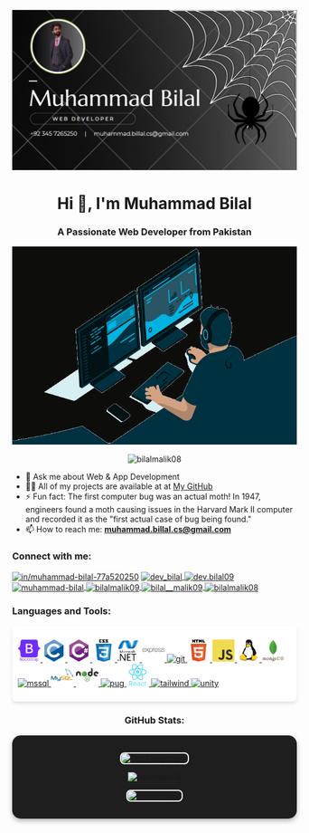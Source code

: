 ![logo](https://github.com/BilalMalik08/BilalMalik08/blob/main/Web%20Dev%20Cover.png)
<h1 align="center">Hi 👋, I'm Muhammad Bilal</h1>
<h3 align="center">A Passionate Web Developer from Pakistan</h3>

<div align="center">
  <img src="https://raw.githubusercontent.com/Potential17/Potential17/master/user%20(2).gif" alt="coding" width="100%" height="350">
</div>

<p align="center">
  <img src="https://komarev.com/ghpvc/?username=bilalmalik08&label=Profile%20views&color=0e75b6&style=flat" alt="bilalmalik08" />
</p>

- 💬 Ask me about Web & App Development
- 👨‍💻 All of my projects are available at at [My GitHub](https://github.com/BilalMalik08?tab=repositories)
- ⚡ Fun fact: The first computer bug was an actual moth! In 1947, engineers found a moth causing issues in the Harvard Mark II computer and recorded it as the "first actual case of bug being found."
- 📫 How to reach me: **muhammad.billal.cs@gmail.com**

<h3 align="left">Connect with me:</h3>
<p align="left">
  <a href="https://linkedin.com/in/muhammad-bilal-77a520250" target="blank"><img align="center" src="https://raw.githubusercontent.com/rahuldkjain/github-profile-readme-generator/master/src/images/icons/Social/linked-in-alt.svg" alt="in/muhammad-bilal-77a520250" height="30" width="40" /></a>
  <a href="https://instagram.com/dev_bilal" target="_blank">
    <img align="center" src="https://raw.githubusercontent.com/rahuldkjain/github-profile-readme-generator/master/src/images/icons/Social/instagram.svg" alt="dev_bilal" height="30" width="40" />
  </a>
  <a href="https://fb.com/dev.bilal09" target="_blank">
    <img align="center" src="https://raw.githubusercontent.com/rahuldkjain/github-profile-readme-generator/master/src/images/icons/Social/facebook.svg" alt="dev.bilal09" height="30" width="40" />
  </a>
  <a href="https://stackoverflow.com/users/22984983/muhammad-bilal" target="_blank">
    <img align="center" src="https://raw.githubusercontent.com/rahuldkjain/github-profile-readme-generator/master/src/images/icons/Social/stack-overflow.svg" alt="muhammad-bilal" height="30" width="40" />
  </a>
  <a href="https://kaggle.com/bilalmalik09" target="_blank">
    <img align="center" src="https://raw.githubusercontent.com/rahuldkjain/github-profile-readme-generator/master/src/images/icons/Social/kaggle.svg" alt="bilalmalik09" height="30" width="40" />
  </a>
  <a href="https://dribbble.com/bilal__malik09" target="_blank">
    <img align="center" src="https://raw.githubusercontent.com/rahuldkjain/github-profile-readme-generator/master/src/images/icons/Social/dribbble.svg" alt="bilal__malik09" height="30" width="40" />
  </a>
  <a href="https://www.leetcode.com/bilalmalik08" target="_blank">
    <img align="center" src="https://raw.githubusercontent.com/rahuldkjain/github-profile-readme-generator/master/src/images/icons/Social/leet-code.svg" alt="bilalmalik08" height="30" width="40" />
  </a>
</p>

<h3 align="left">Languages and Tools:</h3>
<div align="left" style="background-color: #ffffff; padding: 10px; border-radius: 8px; box-shadow: 0 4px 6px rgba(0, 0, 0, 0.1);">
  <p>
    <a href="https://getbootstrap.com" target="_blank" rel="noreferrer"> 
      <img src="https://raw.githubusercontent.com/devicons/devicon/master/icons/bootstrap/bootstrap-plain-wordmark.svg" alt="bootstrap" width="40" height="40"/> 
    </a> 
    <a href="https://www.cprogramming.com/" target="_blank" rel="noreferrer"> 
      <img src="https://raw.githubusercontent.com/devicons/devicon/master/icons/c/c-original.svg" alt="c" width="40" height="40"/> 
    </a> 
    <a href="https://www.w3schools.com/cs/" target="_blank" rel="noreferrer"> 
      <img src="https://raw.githubusercontent.com/devicons/devicon/master/icons/csharp/csharp-original.svg" alt="csharp" width="40" height="40"/> 
    </a> 
    <a href="https://www.w3schools.com/css/" target="_blank" rel="noreferrer"> 
      <img src="https://raw.githubusercontent.com/devicons/devicon/master/icons/css3/css3-original-wordmark.svg" alt="css3" width="40" height="40"/> 
    </a> 
    <a href="https://dotnet.microsoft.com/" target="_blank" rel="noreferrer"> 
      <img src="https://raw.githubusercontent.com/devicons/devicon/master/icons/dot-net/dot-net-original-wordmark.svg" alt="dotnet" width="40" height="40"/> 
    </a> 
    <a href="https://expressjs.com" target="_blank" rel="noreferrer"> 
      <img src="https://raw.githubusercontent.com/devicons/devicon/master/icons/express/express-original-wordmark.svg" alt="express" width="40" height="40"/> 
    </a> 
    <a href="https://git-scm.com/" target="_blank" rel="noreferrer"> 
      <img src="https://www.vectorlogo.zone/logos/git-scm/git-scm-icon.svg" alt="git" width="40" height="40"/> 
    </a> 
    <a href="https://www.w3.org/html/" target="_blank" rel="noreferrer"> 
      <img src="https://raw.githubusercontent.com/devicons/devicon/master/icons/html5/html5-original-wordmark.svg" alt="html5" width="40" height="40"/> 
    </a> 
    <a href="https://developer.mozilla.org/en-US/docs/Web/JavaScript" target="_blank" rel="noreferrer"> 
      <img src="https://raw.githubusercontent.com/devicons/devicon/master/icons/javascript/javascript-original.svg" alt="javascript" width="40" height="40"/> 
    </a> 
    <a href="https://www.linux.org/" target="_blank" rel="noreferrer"> 
      <img src="https://raw.githubusercontent.com/devicons/devicon/master/icons/linux/linux-original.svg" alt="linux" width="40" height="40"/> 
    </a> 
    <a href="https://www.mongodb.com/" target="_blank" rel="noreferrer"> 
      <img src="https://raw.githubusercontent.com/devicons/devicon/master/icons/mongodb/mongodb-original-wordmark.svg" alt="mongodb" width="40" height="40"/> 
    </a> 
    <a href="https://www.microsoft.com/en-us/sql-server" target="_blank" rel="noreferrer"> 
      <img src="https://www.svgrepo.com/show/303229/microsoft-sql-server-logo.svg" alt="mssql" width="40" height="40"/> 
    </a> 
    <a href="https://www.mysql.com/" target="_blank" rel="noreferrer"> 
      <img src="https://raw.githubusercontent.com/devicons/devicon/master/icons/mysql/mysql-original-wordmark.svg" alt="mysql" width="40" height="40"/> 
    </a> 
    <a href="https://nodejs.org" target="_blank" rel="noreferrer"> 
      <img src="https://raw.githubusercontent.com/devicons/devicon/master/icons/nodejs/nodejs-original-wordmark.svg" alt="nodejs" width="40" height="40"/> 
    </a> 
    <a href="https://pugjs.org" target="_blank" rel="noreferrer"> 
      <img src="https://cdn.worldvectorlogo.com/logos/pug.svg" alt="pug" width="40" height="40"/> 
    </a> 
    <a href="https://reactjs.org/" target="_blank" rel="noreferrer"> 
      <img src="https://raw.githubusercontent.com/devicons/devicon/master/icons/react/react-original-wordmark.svg" alt="react" width="40" height="40"/> 
    </a> 
    <a href="https://tailwindcss.com/" target="_blank" rel="noreferrer"> 
      <img src="https://www.vectorlogo.zone/logos/tailwindcss/tailwindcss-icon.svg" alt="tailwind" width="40" height="40"/> 
    </a> 
    <a href="https://unity.com/" target="_blank" rel="noreferrer"> 
      <img src="https://www.vectorlogo.zone/logos/unity3d/unity3d-icon.svg" alt="unity" width="40" height="40"/> 
    </a> 
  </p>
</div>

<h3 align="center">GitHub Stats:</h3>
<div align="center" style="background-color: #1e1e1e; padding: 20px; border-radius: 15px; box-shadow: 0 4px 8px rgba(0, 0, 0, 0.3); max-width: 900px; margin: auto;">
  <p style="margin: 10px 0;">
    <img src="https://github-readme-stats.vercel.app/api/top-langs?username=bilalmalik08&show_icons=true&locale=en&layout=compact&bg_color=1e1e1e&title_color=ffffff&text_color=ffffff&icon_color=ffffff" alt="Top Languages" style="border-radius: 8px; border: 2px solid #ffffff;"/>
  </p>
    <p><img src="https://github-readme-streak-stats.herokuapp.com/?user=bilalmalik08&" alt="bilalmalik08" /></p>
  <p style="margin: 10px 0;">
    <img src="https://github-readme-stats.vercel.app/api?username=bilalmalik08&show_icons=true&locale=en&bg_color=1e1e1e&title_color=ffffff&text_color=ffffff&icon_color=ffffff" alt="Profile Stats" style="border-radius: 8px; border: 2px solid #ffffff;"/>
  </p>
</div>

